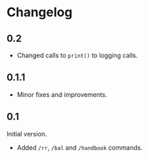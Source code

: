 # Changelog

## 0.2

+ Changed calls to `print()` to logging calls.

## 0.1.1

+ Minor fixes and improvements.

## 0.1

Initial version.
+ Added `/rr`, `/bal` and `/handbook` commands.